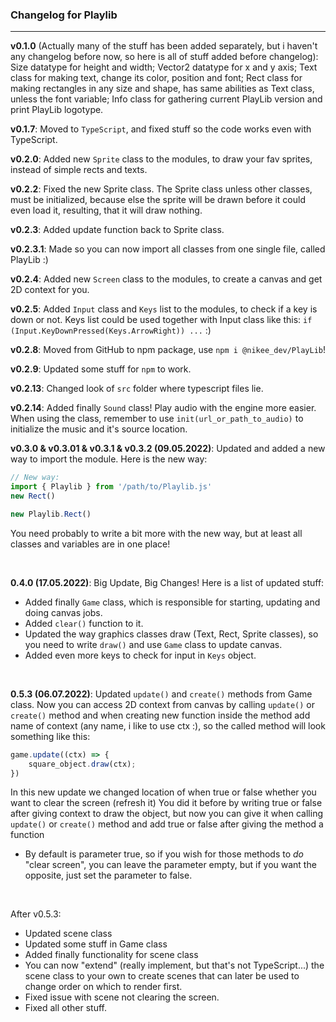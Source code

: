 ### **Changelog for Playlib**
----
**v0.1.0** (Actually many of the stuff has been added separately, but i haven't any changelog before now, so here is all of stuff added before changelog): Size datatype for height and width; Vector2 datatype for x and y axis; Text class for making text, change its color, position and font; Rect class for making rectangles in any size and shape, has same abilities as Text class, unless the font variable; Info class for gathering current PlayLib version and print PlayLib logotype.

**v0.1.7**: Moved to `TypeScript`, and fixed stuff so the code works even with TypeScript.

**v0.2.0**: Added new `Sprite` class to the modules, to draw your fav sprites, instead of simple rects and texts.

**v0.2.2**: Fixed the new Sprite class. The Sprite class unless other classes, must be initialized, because else the sprite will be drawn before it could even load it, resulting, that it will draw nothing. 

**v0.2.3**: Added update function back to Sprite class.

**v0.2.3.1**: Made so you can now import all classes from one single file, called PlayLib :)

**v0.2.4**: Added new `Screen` class to the modules, to create a canvas and get 2D context for you.

**v0.2.5**: Added `Input` class and `Keys` list to the modules, to check if a key is down or not. Keys list could be used together with Input class like this: `if (Input.KeyDownPressed(Keys.ArrowRight)) ...` :)

**v0.2.8**: Moved from GitHub to npm package, use `npm i @nikee_dev/PlayLib`! 

**v0.2.9**: Updated some stuff for `npm` to work.

**v0.2.13**: Changed look of `src` folder where typescript files lie.

**v0.2.14**: Added finally `Sound` class! Play audio with the engine more easier. When using the class, remember to use `init(url_or_path_to_audio)` to initialize the music and it's source location.

**v0.3.0 & v0.3.01 & v0.3.1 & v0.3.2 (09.05.2022)**: Updated and added a new way to import the module. Here is the new way:


```ts
// New way:
import { Playlib } from '/path/to/Playlib.js'
new Rect()

new Playlib.Rect()
```
You need probably to write a bit more with the new way, but at least all classes and variables are in one place!

<br>

**0.4.0 (17.05.2022)**: Big Update, Big Changes! Here is a list of updated stuff:

- Added finally `Game` class, which is responsible for starting, updating and doing canvas jobs. 
- Added `clear()` function to it. 
- Updated the way graphics classes draw (Text, Rect, Sprite classes), so you need to write `draw()` and use `Game` class to update canvas. 
- Added even more keys to check for input in `Keys` object.

<br>

**0.5.3 (06.07.2022)**: Updated `update()` and `create()` methods from Game class. Now you can access 2D context from canvas by calling `update()` or `create()` method and when creating new function inside the method add name of context (any name, i like to use ctx :), so the called method will look something like this:
```ts
game.update((ctx) => {
    square_object.draw(ctx);
})
```

In this new update we changed location of when true or false whether you want to clear the screen (refresh it)
You did it before by writing true or false after giving context to draw the object, but now you can give it when calling `update()` or `create()` method and add true or false after giving the method a function

- By default is parameter true, so if you wish for those methods to *do* "clear screen", you can leave the parameter empty, but if you want the opposite, just set the parameter to false.

<br>

After v0.5.3:
  - Updated scene class
  - Updated some stuff in Game class 
  - Added finally functionality for scene class
  - You can now "extend" (really implement, but that's not TypeScript...)
   the scene class to your own to create scenes that can later be used to change order on which to render first.
  - Fixed issue with scene not clearing the screen.
  - Fixed all other stuff.
  


